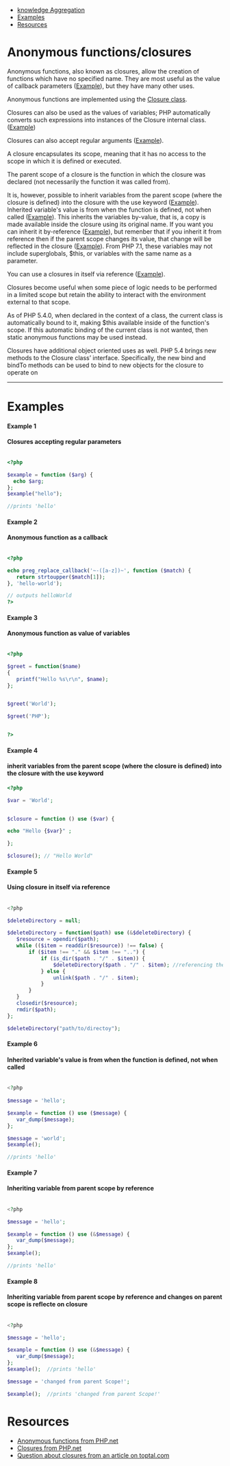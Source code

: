 
* [knowledge Aggregation](#anonymous-functions-closures)
* [Examples](#examples)
* [Resources](#Resources)


# Anonymous functions/closures

Anonymous functions, also known as closures, allow the creation of functions which have no specified name. They are most useful as the value of callback parameters ([Example](#example-2)), but they have many other uses.

Anonymous functions are implemented using the [Closure class](http://www.php.net//manual/en/class.closure.php).

Closures can also be used as the values of variables; PHP automatically converts such expressions into instances of the Closure internal class.  ([Example](#example-3))

Closures can also accept regular arguments ([Example](#example-1)).

A closure encapsulates its scope, meaning that it has no access to the scope in which it is defined or executed. 

 The parent scope of a closure is the function in which the closure was declared (not necessarily the function it was called from). 

It is, however, possible to inherit variables from the parent scope (where the closure is defined) into the closure with the use keyword ([Example](#example-4)). Inherited variable's value is from when the function is defined, not when called ([Example](#example-6)). This inherits the variables by-value, that is, a copy is made available inside the closure using its original name. If you want you can inherit it by-reference ([Example](#example-7)), but remenber that if you inherit it from reference then if the parent scope changes its value, that change will be reflected in the closure ([Example](#example-8)). From PHP 7.1, these variables may not include superglobals, $this, or variables with the same name as a parameter.

You can use a closures in itself via reference ([Example](#example-5)).

Closures become useful when some piece of logic needs to be performed in a limited scope but retain the ability to interact with the environment external to that scope. 

As of PHP 5.4.0, when declared in the context of a class, the current class is automatically bound to it, making $this available inside of the function's scope. If this automatic binding of the current class is not wanted, then static anonymous functions may be used instead.

Closures have additional object oriented uses as well. PHP 5.4 brings new methods to the Closure class’ interface. Specifically, the new bind and bindTo methods can be used to bind to new objects for the closure to operate on

---

# Examples


#### Example 1
#### Closures accepting regular parameters


 ```php
 
 <?php
 
$example = function ($arg) {
   echo $arg;
};
$example("hello");

//prints 'hello'
 
 ```


#### Example 2
#### Anonymous function as a callback

 ```php
 
 <?php
 
echo preg_replace_callback('~-([a-z])~', function ($match) {
    return strtoupper($match[1]);
}, 'hello-world');

// outputs helloWorld
?>
 
 
 ```
 
#### Example 3
#### Anonymous function as value of variables

 ```php
 
<?php

$greet = function($name)
{
    printf("Hello %s\r\n", $name);
};


$greet('World');

$greet('PHP');


?>
 
 ```

#### Example 4
#### inherit variables from the parent scope (where the closure is defined) into the closure with the use keyword


 ```php
 <?php
 
 $var = 'World';
 
 
 $closure = function () use ($var) {
 
 echo "Hello {$var}" ;
 
 };
 
 $closure(); // "Hello World"
 
 ```

#### Example 5
#### Using closure in itself via reference
 
 
 ```php
  
 <?php
 
$deleteDirectory = null;

$deleteDirectory = function($path) use (&$deleteDirectory) {
    $resource = opendir($path);
    while (($item = readdir($resource)) !== false) {
        if ($item !== "." && $item !== "..") {
            if (is_dir($path . "/" . $item)) {
                $deleteDirectory($path . "/" . $item); //referencing the closure
            } else {
                unlink($path . "/" . $item);
            }
        }
    }
    closedir($resource);
    rmdir($path);
};

$deleteDirectory("path/to/directoy");
 
 
 ```

#### Example 6
#### Inherited variable's value is from when the function is defined, not when called 
 
 
 ```php
  
 <?php
       
$message = 'hello';

$example = function () use ($message) {
    var_dump($message);
};

$message = 'world';
$example();
 
 //prints 'hello'
 
 ```
 
#### Example 7
#### Inheriting variable from parent scope by reference
 
 
 ```php
  
 <?php
 
$message = 'hello';

$example = function () use (&$message) {
    var_dump($message);
};
$example();
 
 //prints 'hello'
 
 ```
 
#### Example 8
#### Inheriting variable from parent scope by reference and changes on parent scope is reflecte on closure
 
 
 ```php
  
 <?php
 
$message = 'hello';

$example = function () use (&$message) {
    var_dump($message);
};
$example();  //prints 'hello'

$message = 'changed from parent Scope!';

$example();  //prints 'changed from parent Scope!'

 ```
 
 
 # Resources
 
 * [Anonymous functions from PHP.net ](http://it2.php.net/manual/en/functions.anonymous.php)
 * [Closures from PHP.net ](http://www.php.net//manual/en/class.closure.php)
 * [Question about closures from an article on toptal.com](https://www.toptal.com/php)
 

 


